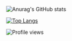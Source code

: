 ![Anurag's GitHub stats](https://github-readme-stats.vercel.app/api?username=pwnlxrd&include_all_commits=true&theme=onedark)

[![Top Langs](https://github-readme-stats.vercel.app/api/top-langs/?username=pwnlxrd&layout=compact&theme=onedark)](https://github.com/pwnlxrd)


![Profile views](https://gpvc.arturio.dev/pwnlxrd)